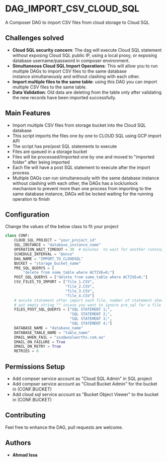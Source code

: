 # DAG_IMPORT_CSV_CLOUD_SQL

A Composer DAG to import CSV files from cloud storage to Cloud SQL

## Challenges solved

- **Cloud SQL security concern**: The dag will execute Cloud SQL statement without exposing Cloud SQL public IP, using a local proxy, or exposing database username/password in composer environment.
- **Simultaneous Cloud SQL Import Operations**: This will allow you to run multiple DAGs to import CSV files to the same database instance simultaneously and without clashing with each other.
- **Import multiple files to the same table**: using this DAG you can import multiple CSV files to the same table.
- **Data Validation**: Old data are deleting from the table only after validating the new records have been imported successfully.

## Main Features 

- Import multiple CSV files from storage bucket into the Cloud SQL database
- This script imports the files one by one to CLOUD SQL using GCP import API
- The script has pre/post SQL statements to execute
- Files are queued in a storage bucket
- Files will be processed/imported one by one and moved to "imported folder" after being imported
- Each file will have a post SQL statement to execute after the import process.
- Multiple DAGs can run simultaneously with the same database instance without clashing with each other, the DAGs has a lock/unlock mechanism to prevent more than one process from importing to the same database instance, DAGs will be locked waiting for the running operation to finish  


## Configuration

Change the values of the below class to fit your project

``` python
class CONF:
    CLOUD_SQL_PROJECT = "your_project_id"
    SQL_INSTANCE = "database_instance_name"
    OPERATION_WAIT_TIMEOUT = 30  # minutes  to wait for another running operation
    SCHEDULE_INTERVAL = "@once"
    DAG_NAME = "IMPORT_TO_CLOUDSQL"
    BUCKET = "storage_bucket_name"
    PRE_SQL_QUERYS = [
        "delete from some_table where ACTIVE=0;"]
    POST_SQL_QUERYS = ["delete from some_table where ACTIVE=0;"]
    CSV_FILES_TO_IMPORT = ["file_1.CSV",
                           "file_2.CSV",
                           "file_3.CSV",
                           "file_4.CSV"]
    # excute statement after import each file, number of statement should match number of files
    # put empty string "" incase you want to ignore pre_sql for a file or files
    FILES_POST_SQL_QUERYS = ["SQL STATEMENT 1;",
                             "SQL STATEMENT 2;",
                             "SQL STATEMENT 3;",
                             "SQL STATEMENT 4;"]
    DATABASE_NAME = "database_name"
    DATABASE_TABLE_NAME = "table_name"
    EMAIL_WHEN_FAIL = "xxx@woolworths.com.au"
    EMAIL_ON_FAILURE = True
    EMAIL_ON_RETRY = True
    RETRIES = 0
```

## Permissions Setup

- Add compser service account as "Cloud SQL Admin" in SQL project
- Add compser service account as "Cloud Bucket Admin" for the bucket in (CONF.BUCKET)
- Add cloud sql service account as "Bucket Object Viewer" to the bucket in (CONF.BUCKET)

## Contributing

Feel free to enhance the DAG, pull requests are welcome.

## Authors

* **Ahmad Issa** 
